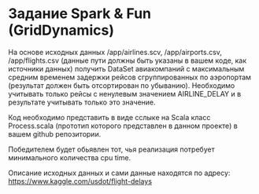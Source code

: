 # Задание Spark & Fun (GridDynamics)

На основе исходных данных /app/airlines.scv, /app/airports.csv, /app/flights.csv (данные пути должны быть указаны в вашем коде, как источники данных) получить DataSet авиакомпаний с максимальным средним временем задержки рейсов сгруппированных по аэропортам (результат должен быть отсортирован по убыванию). Необходимо учитывать только рейсы с ненулевым значением AIRLINE_DELAY и в результате учитывать только это значение.

Код необходимо представить в виде сслыке на Scala класс Process.scala (прототип которого представлен в данном проекте) в вашем github репозитории. 

Победителем будет обьявлен тот, чья реализация потребует минимального количества cpu time.

Описание исходных данных и сами данные находятся по адресу: https://www.kaggle.com/usdot/flight-delays
